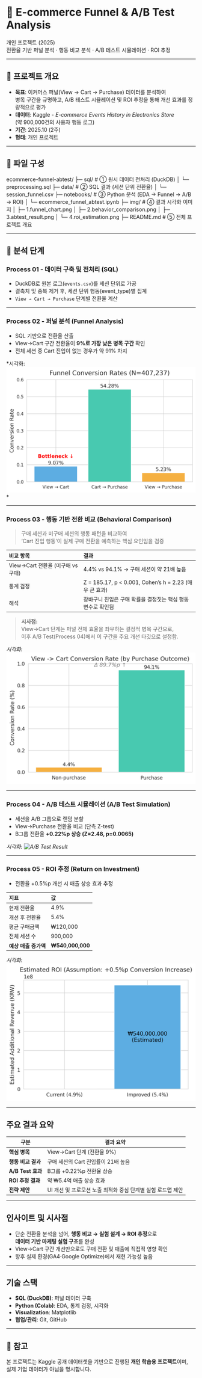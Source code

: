 # 📌 E-commerce Funnel & A/B Test Analysis  
개인 프로젝트 (2025)  
전환율 기반 퍼널 분석 · 행동 비교 분석 · A/B 테스트 시뮬레이션 · ROI 추정

---

## 📄 프로젝트 개요  
- **목표**: 이커머스 퍼널(View → Cart → Purchase) 데이터를 분석하여  
  병목 구간을 규명하고, A/B 테스트 시뮬레이션 및 ROI 추정을 통해 개선 효과를 정량적으로 평가  
- **데이터**: Kaggle - *E-commerce Events History in Electronics Store*  
  (약 900,000건의 사용자 행동 로그)  
- **기간**: 2025.10 (2주)  
- **형태**: 개인 프로젝트  

---

## 📂 파일 구성  
ecommerce-funnel-abtest/
├─ sql/                     # ① 원시 데이터 전처리 (DuckDB)
│   └─ preprocessing.sql
├─ data/                    # ② SQL 결과 (세션 단위 전환율)
│   └─ session_funnel.csv
├─ notebooks/               # ③ Python 분석 (EDA → Funnel → A/B → ROI)
│   └─ ecommerce_funnel_abtest.ipynb
├─ img/                     # ④ 결과 시각화 이미지
│   ├─ 1.funnel_chart.png
│   ├─ 2.behavior_comparison.png
│   ├─ 3.abtest_result.png
│   └─ 4.roi_estimation.png
├─ README.md                # ⑤ 전체 프로젝트 개요

---

## 📄 분석 단계  

### **Process 01 - 데이터 구축 및 전처리 (SQL)**  
- DuckDB로 원본 로그(`events.csv`)를 세션 단위로 가공  
- 결측치 및 중복 제거 후, 세션 단위 행동(event_type)별 집계  
- `View → Cart → Purchase` 단계별 전환율 계산  

---

### **Process 02 - 퍼널 분석 (Funnel Analysis)**  
- SQL 기반으로 전환율 산출  
- View→Cart 구간 전환율이 **9%로 가장 낮은 병목 구간** 확인  
- 전체 세션 중 Cart 진입이 없는 경우가 약 91% 차지  

 *시각화: ![Funnel Conversion Chart](img/1.funnel_chart.png) *

---

### **Process 03 - 행동 기반 전환 비교 (Behavioral Comparison)**  
> 구매 세션과 미구매 세션의 행동 패턴을 비교하여  
> ‘Cart 진입 행동’이 실제 구매 전환을 예측하는 핵심 요인임을 검증  

| 비교 항목 | 결과 |
|:--|:--|
| View→Cart 전환율 (미구매 vs 구매) | 4.4% vs 94.1% → 구매 세션이 약 21배 높음 |
| 통계 검정 | Z = 185.17, p < 0.001, Cohen’s h = 2.23 (매우 큰 효과) |
| 해석 | 장바구니 진입은 구매 확률을 결정짓는 핵심 행동 변수로 확인됨 |

> **시사점:**  
> View→Cart 단계는 퍼널 전체 효율을 좌우하는 결정적 병목 구간으로,  
> 이후 A/B Test(Process 04)에서 이 구간을 주요 개선 타깃으로 설정함.  

 *시각화: ![Behavioral Comparison](img/2.user_behavior_comparison.png)*
 

---

### **Process 04 - A/B 테스트 시뮬레이션 (A/B Test Simulation)**  
- 세션을 A/B 그룹으로 랜덤 분할  
- View→Purchase 전환율 비교 (단측 Z-test)  
- B그룹 전환율 **+0.22%p 상승 (Z=2.48, p=0.0065)**  

 *시각화: ![A/B Test Result](img/3.3.abtest_simulation.png)*

---

### **Process 05 - ROI 추정 (Return on Investment)**  
- 전환율 +0.5%p 개선 시 매출 상승 효과 추정  

| 지표 | 값 |
|:--|:--|
| 현재 전환율 | 4.9% |
| 개선 후 전환율 | 5.4% |
| 평균 구매금액 | ₩120,000 |
| 전체 세션 수 | 900,000 |
| **예상 매출 증가액** | **₩540,000,000** |

 *시각화: ![ROI Estimation](img/4.roi_estimation.png)*

---

## 주요 결과 요약  
| 구분 | 결과 요약 |
|------|------------|
| **핵심 병목** | View→Cart 단계 (전환율 9%) |
| **행동 비교 결과** | 구매 세션의 Cart 진입률이 21배 높음 |
| **A/B Test 효과** | B그룹 +0.22%p 전환율 상승 |
| **ROI 추정 결과** | 약 ₩5.4억 매출 상승 효과 |
| **전략 제안** | UI 개선 및 프로모션 노출 최적화 중심 단계별 실험 로드맵 제안 |

---

## 인사이트 및 시사점  
- 단순 전환율 분석을 넘어, **행동 비교 → 실험 설계 → ROI 추정**으로  
  **데이터 기반 마케팅 실험 구조**를 완성  
- View→Cart 구간 개선만으로도 구매 전환 및 매출에 직접적 영향 확인  
- 향후 실제 환경(GA4·Google Optimize)에서 재현 가능성 높음  

---

## 기술 스택  
- **SQL (DuckDB)**: 퍼널 데이터 구축  
- **Python (Colab)**: EDA, 통계 검정, 시각화  
- **Visualization**: Matplotlib  
- **협업/관리**: Git, GitHub  

---

## 📄 참고  
본 프로젝트는 Kaggle 공개 데이터셋을 기반으로 진행된 **개인 학습용 프로젝트**이며,  
실제 기업 데이터가 아님을 명시합니다.




